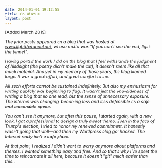 ```yaml
---
date: 2014-01-01 19:12:55
title: On Hiatus
layout: post
---
```


\[Added March 2019\]

_The prior posts appeared on a blog that was hosted at www.lightthetunnel.net, whose motto was "If you can't see the end, light the tunnel"._

_Having ported the work I did on the blog that I feel withstands the judgment of hindsight (the poetry didn't make the cut), it doesn't seem like all that much material. And yet in my memory of those years, the blog loomed large. It was a great effort, and great comfort to me._

_All such efforts cannot be sustained indefinitely. But also my enthusiasm for writing publicly was beginning to flag. It wasn't just the one-sideness of writing a blog that no one read, but the sense of unnecessary exposure. The Internet was changing, becoming less and less defensible as a safe and reasonable space._ 

_You can't see it anymore, but after this pause, I started again, with a new look. I got a professional to design a truly sweet theme. Even in the face of Trump's election, I tried to honor my renewed commitment. It honestly wasn't going that well—and then my Wordpress blog got hacked. The Internet really isn't a safe place._

_At that point, I realized I didn't want to worry anymore about platforms and themes. I wanted something easy and free. And so that's why I've spent the time to reincarnate it all here, because it doesn't "git" much easier than this..._